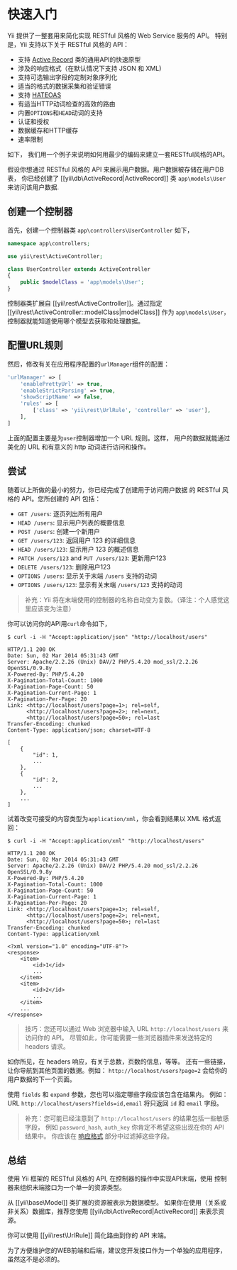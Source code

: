 快速入门
===========

Yii 提供了一整套用来简化实现 RESTful 风格的 Web Service 服务的 API。
特别是，Yii 支持以下关于 RESTful 风格的 API：

* 支持 [Active Record](db-active-record.md) 类的通用API的快速原型
* 涉及的响应格式（在默认情况下支持 JSON 和 XML)
* 支持可选输出字段的定制对象序列化
* 适当的格式的数据采集和验证错误
* 支持 [HATEOAS](http://en.wikipedia.org/wiki/HATEOAS)
* 有适当HTTP动词检查的高效的路由
* 内置`OPTIONS`和`HEAD`动词的支持
* 认证和授权
* 数据缓存和HTTP缓存
* 速率限制


如下， 我们用一个例子来说明如何用最少的编码来建立一套RESTful风格的API。

假设你想通过 RESTful 风格的 API 来展示用户数据。用户数据被存储在用户DB表，
你已经创建了 [[yii\db\ActiveRecord|ActiveRecord]] 类 `app\models\User` 来访问该用户数据.


## 创建一个控制器 <a name="creating-controller"></a>

首先，创建一个控制器类 `app\controllers\UserController` 如下，

```php
namespace app\controllers;

use yii\rest\ActiveController;

class UserController extends ActiveController
{
    public $modelClass = 'app\models\User';
}
```

控制器类扩展自 [[yii\rest\ActiveController]]。通过指定 [[yii\rest\ActiveController::modelClass|modelClass]]
作为 `app\models\User`， 控制器就能知道使用哪个模型去获取和处理数据。


## 配置URL规则 <a name="configuring-url-rules"></a>

然后，修改有关在应用程序配置的`urlManager`组件的配置：

```php
'urlManager' => [
    'enablePrettyUrl' => true,
    'enableStrictParsing' => true,
    'showScriptName' => false,
    'rules' => [
        ['class' => 'yii\rest\UrlRule', 'controller' => 'user'],
    ],
]
```

上面的配置主要是为`user`控制器增加一个 URL 规则。这样，
用户的数据就能通过美化的 URL 和有意义的 http 动词进行访问和操作。


## 尝试 <a name="trying-it-out"></a>

随着以上所做的最小的努力，你已经完成了创建用于访问用户数据
的 RESTful 风格的 API。您所创建的 API 包括：

* `GET /users`: 逐页列出所有用户
* `HEAD /users`: 显示用户列表的概要信息
* `POST /users`: 创建一个新用户
* `GET /users/123`: 返回用户 123 的详细信息
* `HEAD /users/123`: 显示用户 123 的概述信息
* `PATCH /users/123` and `PUT /users/123`: 更新用户123
* `DELETE /users/123`: 删除用户123
* `OPTIONS /users`: 显示关于末端 `/users` 支持的动词
* `OPTIONS /users/123`: 显示有关末端 `/users/123` 支持的动词

> 补充：Yii 将在末端使用的控制器的名称自动变为复数。（译注：个人感觉这里应该变为注意）

你可以访问你的API用`curl`命令如下，

```
$ curl -i -H "Accept:application/json" "http://localhost/users"

HTTP/1.1 200 OK
Date: Sun, 02 Mar 2014 05:31:43 GMT
Server: Apache/2.2.26 (Unix) DAV/2 PHP/5.4.20 mod_ssl/2.2.26 OpenSSL/0.9.8y
X-Powered-By: PHP/5.4.20
X-Pagination-Total-Count: 1000
X-Pagination-Page-Count: 50
X-Pagination-Current-Page: 1
X-Pagination-Per-Page: 20
Link: <http://localhost/users?page=1>; rel=self, 
      <http://localhost/users?page=2>; rel=next, 
      <http://localhost/users?page=50>; rel=last
Transfer-Encoding: chunked
Content-Type: application/json; charset=UTF-8

[
    {
        "id": 1,
        ...
    },
    {
        "id": 2,
        ...
    },
    ...
]
```

试着改变可接受的内容类型为`application/xml`，你会看到结果以 XML 格式返回：

```
$ curl -i -H "Accept:application/xml" "http://localhost/users"

HTTP/1.1 200 OK
Date: Sun, 02 Mar 2014 05:31:43 GMT
Server: Apache/2.2.26 (Unix) DAV/2 PHP/5.4.20 mod_ssl/2.2.26 OpenSSL/0.9.8y
X-Powered-By: PHP/5.4.20
X-Pagination-Total-Count: 1000
X-Pagination-Page-Count: 50
X-Pagination-Current-Page: 1
X-Pagination-Per-Page: 20
Link: <http://localhost/users?page=1>; rel=self, 
      <http://localhost/users?page=2>; rel=next, 
      <http://localhost/users?page=50>; rel=last
Transfer-Encoding: chunked
Content-Type: application/xml

<?xml version="1.0" encoding="UTF-8"?>
<response>
    <item>
        <id>1</id>
        ...
    </item>
    <item>
        <id>2</id>
        ...
    </item>
    ...
</response>
```

> 技巧：您还可以通过 Web 浏览器中输入 URL `http://localhost/users` 来访问你的 API。
  尽管如此，你可能需要一些浏览器插件来发送特定的 headers 请求。

如你所见，在 headers 响应，有关于总数，页数的信息，等等。
还有一些链接，让你导航到其他页面的数据。例如： `http://localhost/users?page=2`
会给你的用户数据的下一个页面。

使用 `fields` 和 `expand` 参数，您也可以指定哪些字段应该包含在结果内。
例如：URL `http://localhost/users?fields=id,email` 将只返回 `id` 和 `email` 字段。


> 补充：您可能已经注意到了 `http://localhost/users` 的结果包括一些敏感字段，
> 例如 `password_hash`, `auth_key` 你肯定不希望这些出现在你的 API 结果中。
> 你应该在 [响应格式](rest-response-formatting.md) 部分中过滤掉这些字段。


## 总结 <a name="summary"></a>

使用 Yii 框架的 RESTful 风格的 API, 在控制器的操作中实现API末端，使用
控制器来组织末端接口为一个单一的资源类型。

从 [[yii\base\Model]] 类扩展的资源被表示为数据模型。
如果你在使用（关系或非关系）数据库，推荐您使用 [[yii\db\ActiveRecord|ActiveRecord]]
来表示资源。

你可以使用 [[yii\rest\UrlRule]] 简化路由到你的 API 末端。

为了方便维护您的WEB前端和后端，建议您开发接口作为一个单独的应用程序，虽然这不是必须的。

